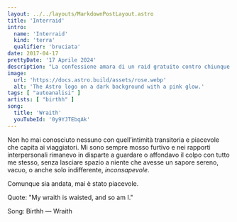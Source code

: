 ```yaml
---
layout: ../../layouts/MarkdownPostLayout.astro
title: 'Interraid'
intro: 
  name: 'Interraid'
  kind: 'terra'
  qualifier: 'bruciata'
date: 2017-04-17
prettyDate: '17 Aprile 2024'
description: "La confessione amara di un raid gratuito contro chiunque. Che sia per eccesso o per difetto, tutta la terra bruciata delle relazioni interpersonali, senza sconti."
image:
  url: 'https://docs.astro.build/assets/rose.webp'
  alt: 'The Astro logo on a dark background with a pink glow.'
tags: [ "autoanalisi" ]
artists: [ "birthh" ]
song:
  title: 'Wraith'
  youTubeId: '0y9YJTEbqAk'
---
```


Non ho mai conosciuto nessuno con quell’intimità transitoria e piacevole che capita ai viaggiatori. Mi sono sempre mosso furtivo e nei rapporti interpersonali rimanevo in disparte a guardare o affondavo il colpo con tutto me stesso, senza lasciare spazio a niente che avesse un sapore sereno, vacuo, o anche solo indifferente, *inconsapevole*.

Comunque sia andata, mai è stato piacevole.

Quote:
"My wraith is waisted, and so am I."

Song:
Birthh — Wraith